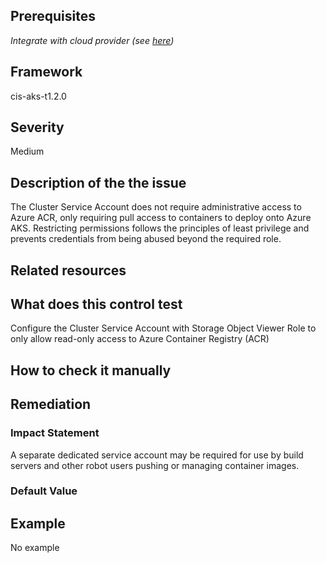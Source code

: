 ## Prerequisites
 *Integrate with cloud provider (see [here](https://hub.armosec.io/docs/kubescape-integration-with-cloud-providers))*
 
## Framework
cis-aks-t1.2.0
 
## Severity
Medium

## Description of the the issue
The Cluster Service Account does not require administrative access to Azure ACR, only requiring pull access to containers to deploy onto Azure AKS. Restricting permissions follows the principles of least privilege and prevents credentials from being abused beyond the required role.
 
## Related resources

 
## What does this control test
Configure the Cluster Service Account with Storage Object Viewer Role to only allow read-only access to Azure Container Registry (ACR)
 
## How to check it manually

## Remediation

 
### Impact Statement
A separate dedicated service account may be required for use by build servers and other robot users pushing or managing container images.
### Default Value

## Example
No example
